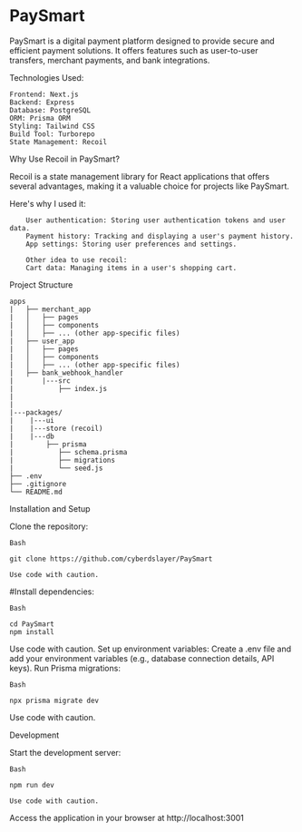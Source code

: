# PaySmart

PaySmart is a digital payment platform designed to provide secure and efficient payment solutions. It offers features such as user-to-user transfers, merchant payments, and bank integrations.

Technologies Used:

    Frontend: Next.js
    Backend: Express
    Database: PostgreSQL
    ORM: Prisma ORM
    Styling: Tailwind CSS
    Build Tool: Turborepo
    State Management: Recoil
Why Use Recoil in PaySmart?

Recoil is a state management library for React applications that offers several advantages, making it a valuable choice for projects like PaySmart. 

Here's why I used it:
       
        User authentication: Storing user authentication tokens and user data.
        Payment history: Tracking and displaying a user's payment history.
        App settings: Storing user preferences and settings.

        Other idea to use recoil:
        Cart data: Managing items in a user's shopping cart.

Project Structure

    apps
    |   ├── merchant_app
    |   │   ├── pages
    |   │   ├── components
    |   │   ├── ... (other app-specific files)
    |   ├── user_app
    |   │   ├── pages
    |   │   ├── components
    |   │   ├── ... (other app-specific files)
    |   ├── bank_webhook_handler
    |       |---src
    |           ├── index.js
    |       
    |    
    |---packages/
    |    |---ui
    |    |---store (recoil)
    |    |---db
    |        ├── prisma
    |           ├── schema.prisma
    |           ├── migrations
    |           └── seed.js
    ├── .env    
    ├── .gitignore    
    └── README.md
    

Installation and Setup

Clone the repository:
    
    Bash

    git clone https://github.com/cyberdslayer/PaySmart

    Use code with caution.

#Install dependencies:
    
    Bash
    
    cd PaySmart
    npm install

Use code with caution.
Set up environment variables: Create a .env file and add your environment variables (e.g., database connection details, API keys).
    Run Prisma migrations:
    
    Bash

    npx prisma migrate dev

Use code with caution.

Development

Start the development server:
    
    Bash

    npm run dev

    Use code with caution.

Access the application in your browser at http://localhost:3001
